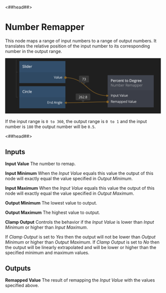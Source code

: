 <##head##>

# Number Remapper

This node maps a range of input <span class="ndl-data">numbers</span> to a range of output <span class="ndl-data">numbers</span>. It translates the relative position of the input <span class="ndl-data">number</span> to its corresponding <span class="ndl-data">number</span> in the output range.

![](number_remapper_node.png)

If the input range is `0 to 360`, the output range is `0 to 1` and the input <span class="ndl-data">number</span> is `180` the output <span class="ndl-data">number</span> will be `0.5`.

<##head##>

<div class = "node-inputs">

## Inputs

**Input Value**
The number to remap.

**Input Minimum**
When the _Input Value_ equals this value the output of this node will exactly equal the value specified in _Output Minimum_.

**Input Maximum**
When the _Input Value_ equals this value the output of this node will exactly equal the value specified in _Output Maximum_.

**Output Minimum**
The lowest value to output.

**Output Maximum**
The highest value to output.

**Clamp Output**
Controls the behavior if the _Input Value_ is lower than _Input Minimum_ or higher than _Input Maximum_.

If _Clamp Output_ is set to _Yes_ then the output will not be lower than _Output Minimum_ or higher than _Output Maximum_. If _Clamp Output_ is set to _No_ then the output will be linearly extrapolated
and will be lower or higher than the specified minimum and maximum values.

</div>

<div class = "node-outputs">

## Outputs

**Remapped Value**
The result of remapping the _Input Value_ with the values specified above.

</div>
